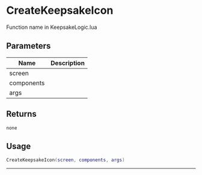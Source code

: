 # CreateKeepsakeIcon

Function name in KeepsakeLogic.lua

## Parameters

| Name       | Description |
| ---------- | ----------- |
| screen     |             |
| components |             |
| args       |             |

## Returns

`none`

## Usage

```lua
CreateKeepsakeIcon(screen, components, args)
```

---

